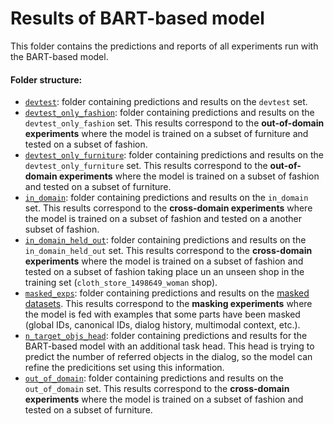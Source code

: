 # Results of BART-based model
This folder contains the predictions and reports of all experiments run with the BART-based model.

#### Folder structure:

- [`devtest`](https://github.com/AlejandroSantorum/simmc2-Multimodal_Coreference_Resolution/tree/main/models/bart_only_coref/results/devtest): folder containing predictions and results on the `devtest` set.
- [`devtest_only_fashion`](https://github.com/AlejandroSantorum/simmc2-Multimodal_Coreference_Resolution/tree/main/models/bart_only_coref/results/devtest_only_fashion): folder containing predictions and results on the `devtest_only_fashion` set. This results correspond to the **out-of-domain experiments** where the model is trained on a subset of furniture and tested on a subset of fashion.
- [`devtest_only_furniture`](https://github.com/AlejandroSantorum/simmc2-Multimodal_Coreference_Resolution/tree/main/models/bart_only_coref/results/devtest_only_furniture): folder containing predictions and results on the `devtest_only_furniture` set. This results correspond to the **out-of-domain experiments** where the model is trained on a subset of fashion and tested on a subset of furniture.
- [`in_domain`](https://github.com/AlejandroSantorum/simmc2-Multimodal_Coreference_Resolution/tree/main/models/bart_only_coref/results/in_domain): folder containing predictions and results on the `in_domain` set. This results correspond to the **cross-domain experiments** where the model is trained on a subset of fashion and tested on a another subset of fashion.
- [`in_domain_held_out`](https://github.com/AlejandroSantorum/simmc2-Multimodal_Coreference_Resolution/tree/main/models/bart_only_coref/results/in_domain_held_out): folder containing predictions and results on the `in_domain_held_out` set. This results correspond to the **cross-domain experiments** where the model is trained on a subset of fashion and tested on a subset of fashion taking place un an unseen shop in the training set (`cloth_store_1498649_woman` shop).
- [`masked_exps`](https://github.com/AlejandroSantorum/simmc2-Multimodal_Coreference_Resolution/tree/main/models/bart_only_coref/results/masked_exps): folder containing predictions and results on the [masked datasets](https://github.com/AlejandroSantorum/simmc2-Multimodal_Coreference_Resolution/tree/main/models/bart_only_coref/data_object_special/masked_datasets). This results correspond to the **masking experiments** where the model is fed with examples that some parts have been masked (global IDs, canonical IDs, dialog history, multimodal context, etc.).
- [`n_target_objs_head`](https://github.com/AlejandroSantorum/simmc2-Multimodal_Coreference_Resolution/tree/main/models/bart_only_coref/results/n_target_objs_head): folder containing predictions and results for the BART-based model with an additional task head. This head is trying to predict the number of referred objects in the dialog, so the model can refine the predicitions set using this information.
- [`out_of_domain`](https://github.com/AlejandroSantorum/simmc2-Multimodal_Coreference_Resolution/tree/main/models/bart_only_coref/results/out_of_domain): folder containing predictions and results on the `out_of_domain` set. This results correspond to the **cross-domain experiments** where the model is trained on a subset of fashion and tested on a subset of furniture.

